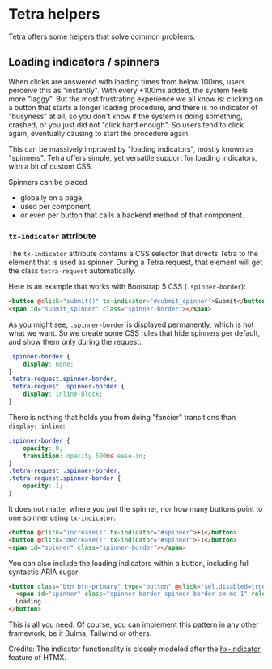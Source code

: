 # Tetra helpers


Tetra offers some helpers that solve common problems.


## Loading indicators / spinners

When clicks are answered with loading times from below 100ms, users perceive this as "instantly". With every +100ms added, the system feels more "laggy". But the most frustrating experience we all know is: clicking on a button that starts a longer loading procedure, and there is no indicator of "busyness" at all, so you don't know if the system is doing something, crashed, or you just did not "click hard enough". So users tend to click again, eventually causing to start the procedure again.

This can be massively improved by "loading indicators", mostly known as "spinners". Tetra offers simple, yet versatile support for loading indicators, with a bit of custom CSS.

Spinners can be placed 

* globally on a page,
* used per component, 
* or even per button that calls a backend method of that component.

### `tx-indicator` attribute

The `tx-indicator` attribute contains a CSS selector that directs Tetra to the element that is used as spinner. During a Tetra request, that element will get the class `tetra-request` automatically.

Here is an example that works with Bootstrap 5 CSS (`.spinner-border`):

```html
<button @click="submit()" tx-indicator="#submit_spinner">Submit</button>
<span id="submit_spinner" class="spinner-border"></span>
```

As you might see, `.spinner-border` is displayed permanently, which is not what we want. So we create some CSS rules that hide spinners per default, and show them only during the request:

```css
.spinner-border {
    display: none;
}
.tetra-request.spinner-border,
.tetra-request .spinner-border {
    display: inline-block;
}
```

There is nothing that holds you from doing "fancier" transitions than `display: inline`:

```css
.spinner-border {
    opacity: 0;
    transition: opacity 500ms ease-in;
}
.tetra-request .spinner-border, 
.tetra-request.spinner-border {
    opacity: 1;
}
```

It does not matter where you put the spinner, nor how many buttons point to one spinner using `tx-indicator`:

```html
<button @click="increase()" tx-indicator="#spinner">+1</button>
<button @click="decrease()" tx-indicator="#spinner">-1</button>
<span id="spinner" class="spinner-border"></span>
```

You can also include the loading indicators within a button, including full syntactic ARIA sugar:

```html
<button class="btn btn-primary" type="button" @click="$el.disabled=true; foo()" tx-indicator="#spinner">
  <span id="spinner" class="spinner-border spinner-border-sm me-1" role="status" aria-hidden="true"></span>
  Loading...
</button>
```

This is all you need. Of course, you can implement this pattern in any other framework, be it Bulma, Tailwind or others.


Credits: The indicator functionality is closely modeled after the [hx-indicator](https://htmx.org/attributes/hx-indicator/) feature of HTMX.
